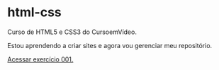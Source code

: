 # html-css

Curso de HTML5 e CSS3 do CursoemVídeo.

Estou aprendendo a criar sites e agora vou gerenciar meu repositório.

<a href="https://danielbastos12.github.io/html-css/exercicios/ex001/index.html">Acessar exercício 001.</a>